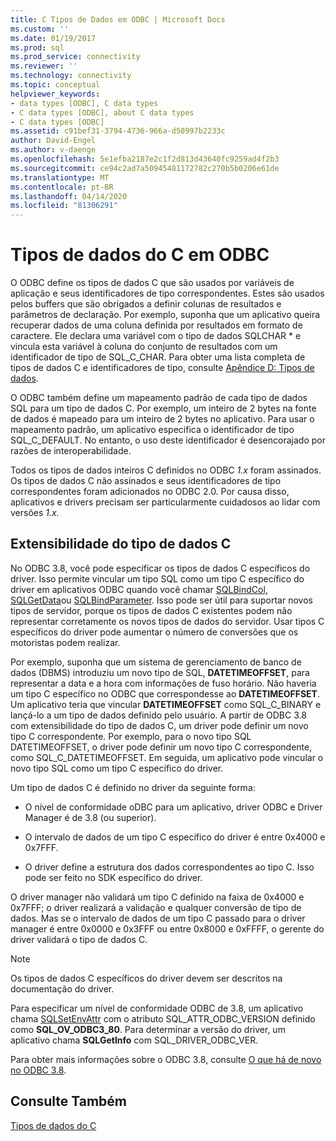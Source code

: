 ```yaml
---
title: C Tipos de Dados em ODBC | Microsoft Docs
ms.custom: ''
ms.date: 01/19/2017
ms.prod: sql
ms.prod_service: connectivity
ms.reviewer: ''
ms.technology: connectivity
ms.topic: conceptual
helpviewer_keywords:
- data types [ODBC], C data types
- C data types [ODBC], about C data types
- C data types [ODBC]
ms.assetid: c91bef31-3794-4736-966a-d50997b2233c
author: David-Engel
ms.author: v-daenge
ms.openlocfilehash: 5e1efba2187e2c1f2d813d43640fc9259ad4f2b3
ms.sourcegitcommit: ce94c2ad7a50945481172782c270b5b0206e61de
ms.translationtype: MT
ms.contentlocale: pt-BR
ms.lasthandoff: 04/14/2020
ms.locfileid: "81306291"
---
```

# <a name="c-data-types-in-odbc"></a>Tipos de dados do C em ODBC
O ODBC define os tipos de dados C que são usados por variáveis de aplicação e seus identificadores de tipo correspondentes. Estes são usados pelos buffers que são obrigados a definir colunas de resultados e parâmetros de declaração. Por exemplo, suponha que um aplicativo queira recuperar dados de uma coluna definida por resultados em formato de caractere. Ele declara uma variável com o tipo de dados SQLCHAR * e vincula esta variável à coluna do conjunto de resultados com um identificador de tipo de SQL_C_CHAR. Para obter uma lista completa de tipos de dados C e identificadores de tipo, consulte [Apêndice D: Tipos de dados](../../../odbc/reference/appendixes/appendix-d-data-types.md).  
  
 O ODBC também define um mapeamento padrão de cada tipo de dados SQL para um tipo de dados C. Por exemplo, um inteiro de 2 bytes na fonte de dados é mapeado para um inteiro de 2 bytes no aplicativo. Para usar o mapeamento padrão, um aplicativo especifica o identificador de tipo SQL_C_DEFAULT. No entanto, o uso deste identificador é desencorajado por razões de interoperabilidade.  
  
 Todos os tipos de dados inteiros C definidos no ODBC *1.x* foram assinados. Os tipos de dados C não assinados e seus identificadores de tipo correspondentes foram adicionados no ODBC 2.0. Por causa disso, aplicativos e drivers precisam ser particularmente cuidadosos ao lidar com versões *1.x.*  
  
## <a name="c-data-type-extensibility"></a>Extensibilidade do tipo de dados C  
 No ODBC 3.8, você pode especificar os tipos de dados C específicos do driver. Isso permite vincular um tipo SQL como um tipo C específico do driver em aplicativos ODBC quando você chamar [SQLBindCol,](../../../odbc/reference/syntax/sqlbindcol-function.md) [SQLGetData](../../../odbc/reference/syntax/sqlgetdata-function.md)ou [SQLBindParameter](../../../odbc/reference/syntax/sqlbindparameter-function.md). Isso pode ser útil para suportar novos tipos de servidor, porque os tipos de dados C existentes podem não representar corretamente os novos tipos de dados do servidor. Usar tipos C específicos do driver pode aumentar o número de conversões que os motoristas podem realizar.  
  
 Por exemplo, suponha que um sistema de gerenciamento de banco de dados (DBMS) introduziu um novo tipo de SQL, **DATETIMEOFFSET**, para representar a data e a hora com informações de fuso horário. Não haveria um tipo C específico no ODBC que correspondesse ao **DATETIMEOFFSET**. Um aplicativo teria que vincular **DATETIMEOFFSET** como SQL_C_BINARY e lançá-lo a um tipo de dados definido pelo usuário. A partir de ODBC 3.8 com extensibilidade do tipo de dados C, um driver pode definir um novo tipo C correspondente. Por exemplo, para o novo tipo SQL DATETIMEOFFSET, o driver pode definir um novo tipo C correspondente, como SQL_C_DATETIMEOFFSET. Em seguida, um aplicativo pode vincular o novo tipo SQL como um tipo C específico do driver.  
  
 Um tipo de dados C é definido no driver da seguinte forma:  
  
-   O nível de conformidade oDBC para um aplicativo, driver ODBC e Driver Manager é de 3.8 (ou superior).  
  
-   O intervalo de dados de um tipo C específico do driver é entre 0x4000 e 0x7FFF.  
  
-   O driver define a estrutura dos dados correspondentes ao tipo C.  Isso pode ser feito no SDK específico do driver.  
  
 O driver manager não validará um tipo C definido na faixa de 0x4000 e 0x7FFF; o driver realizará a validação e qualquer conversão de tipo de dados. Mas se o intervalo de dados de um tipo C passado para o driver manager é entre 0x0000 e 0x3FFF ou entre 0x8000 e 0xFFFF, o gerente do driver validará o tipo de dados C.  
  
> [!NOTE]  
>  Os tipos de dados C específicos do driver devem ser descritos na documentação do driver.  
  
 Para especificar um nível de conformidade ODBC de 3.8, um aplicativo chama [SQLSetEnvAttr](../../../odbc/reference/syntax/sqlsetenvattr-function.md) com o atributo SQL_ATTR_ODBC_VERSION definido como **SQL_OV_ODBC3_80**. Para determinar a versão do driver, um aplicativo chama **SQLGetInfo** com SQL_DRIVER_ODBC_VER.  
  
 Para obter mais informações sobre o ODBC 3.8, consulte [O que há de novo no ODBC 3.8](../../../odbc/reference/what-s-new-in-odbc-3-8.md).  
  
## <a name="see-also"></a>Consulte Também  
 [Tipos de dados do C](../../../odbc/reference/appendixes/c-data-types.md)
